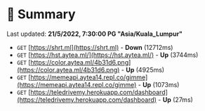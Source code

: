 # 📖 Summary
Last updated: **21/5/2022, 7:30:00 PG "Asia/Kuala_Lumpur"**

- `GET` [https://shrt.ml](https://shrt.ml) - **Down** (12712ms)
- `GET` [https://hst.aytea.ml/](https://hst.aytea.ml/) - **Up** (3744ms)
- `GET` [https://color.aytea.ml/4b31d6.png](https://color.aytea.ml/4b31d6.png) - **Up** (4925ms)
- `GET` [https://memeapi.aytea14.repl.co/gimme](https://memeapi.aytea14.repl.co/gimme) - **Up** (1073ms)
- `GET` [https://teledrivemy.herokuapp.com/dashboard](https://teledrivemy.herokuapp.com/dashboard) - **Up** (27ms)

